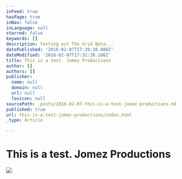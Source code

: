 ```yaml
---
inFeed: true
hasPage: true
inNav: false
inLanguage: null
starred: false
keywords: []
description: Testing out The Grid Beta...
datePublished: '2016-02-07T17:39:38.800Z'
dateModified: '2016-02-07T17:31:38.106Z'
title: This is a test. Jomez Productions
author: []
authors: []
publisher:
  name: null
  domain: null
  url: null
  favicon: null
sourcePath: _posts/2016-02-07-this-is-a-test-jomez-productions.md
published: true
url: this-is-a-test-jomez-productions/index.html
_type: Article

---
```

# This is a test. Jomez Productions
![](https://the-grid-user-content.s3-us-west-2.amazonaws.com/4444c3ef-82b1-471a-9e23-510dbb4e5901.jpg)